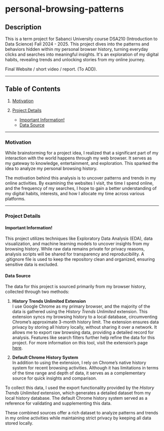 # personal-browsing-patterns
## Description
This is a term project for Sabanci University course DSA210 (Introduction to Data Science) Fall 2024 - 2025. This project dives into the patterns and behaviors hidden within my personal browser history, turning everyday clicks and searches into meaningful insights. It's an exploration of my digital habits, revealing trends and unlocking stories from my online journey.

Final Website / short video / report. (To ADD).
***
## Table of Contents
1. [Motivation](#motivation)

2. [Project Details](#project-details)
   - [Important Information!](#important-information)
   - [Data Source](#data-source)
***
### Motivation
While brainstorming for a project idea, I realized that a significant part of my interaction with the world happens through my web browser. It serves as my gateway to knowledge, entertainment, and exploration. This sparked the idea to analyze my personal browsing history.

The motivation behind this analysis is to uncover patterns and trends in my online activities. By examining the websites I visit, the time I spend online, and the frequency of my searches, I hope to gain a better understanding of my digital habits, interests, and how I allocate my time across various platforms.
***
### Project Details
#### Important Information!
This project utilizes techniques like Exploratory Data Analysis (EDA), data visualization, and machine learning models to uncover insights from my browsing history. While raw data remains private for privacy reasons, analysis scripts will be shared for transparency and reproducibility. A .gitignore file is used to keep the repository clean and organized, ensuring sensitive data is excluded.

#### Data Source
The data for this project is sourced primarily from my browser history, collected through two methods:

1. **History Trends Unlimited Extension**  
   I use Google Chrome as my primary browser, and the majority of the data is gathered using the *History Trends Unlimited* extension. This extension syncs my browsing history to a local database, circumventing Chrome’s approximate 3-month history limit. The extension ensures data privacy by storing all history locally, without sharing it over a network. It allows me to export raw browsing data, providing a detailed record for analysis. Features like search filters further help refine the data for this project. For more information on this tool, visit the extension’s page [here](https://chromewebstore.google.com/detail/history-trends-unlimited/pnmchffiealhkdloeffcdnbgdnedheme).

2. **Default Chrome History System**  
   In addition to using the extension, I rely on Chrome’s native history system for recent browsing activities. Although it has limitations in terms of the time range and depth of data, it serves as a complementary source for quick insights and comparison.

To collect this data, I used the export functionality provided by the *History Trends Unlimited* extension, which generates a detailed dataset from my local history database. The default Chrome history system served as a reference for validating and supplementing this data. 

These combined sources offer a rich dataset to analyze patterns and trends in my online activities while maintaining strict privacy by keeping all data stored locally.
